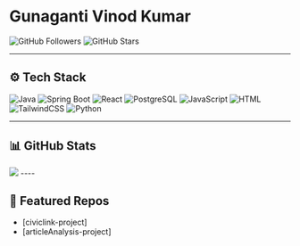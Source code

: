 # Gunaganti Vinod Kumar

![GitHub Followers](https://img.shields.io/github/followers/GunagantiVinodKumar?style=social)
![GitHub Stars](https://img.shields.io/github/stars/GunagantiVinodKumar?affiliations=OWNER%2CCOLLABORATOR&style=social)

---

## ⚙️ Tech Stack
![Java](https://img.shields.io/badge/Java-ED8B00?style=for-the-badge&logo=java&logoColor=white)
![Spring Boot](https://img.shields.io/badge/SpringBoot-6DB33F?style=for-the-badge&logo=springboot&logoColor=white)
![React](https://img.shields.io/badge/React-20232A?style=for-the-badge&logo=react&logoColor=61DAFB)
![PostgreSQL](https://img.shields.io/badge/PostgreSQL-316192?style=for-the-badge&logo=postgresql&logoColor=white)
![JavaScript](https://img.shields.io/badge/JavaScript-F7DF1E?style=for-the-badge&logo=javascript&logoColor=black)
![HTML](https://img.shields.io/badge/HTML5-E34F26?style=for-the-badge&logo=html5&logoColor=white)
![TailwindCSS](https://img.shields.io/badge/TailwindCSS-06B6D4?style=for-the-badge&logo=tailwindcss&logoColor=white)
![Python](https://img.shields.io/badge/PYTHON3-1572B6?style=for-the-badge&logo=python3&logoColor=grey)



----

## 📊 GitHub Stats
<img src="https://github-readme-stats.vercel.app/api/top-langs/?username=GunagantiVinodKumar&layout=compact&theme=github_dark" />
----

## 🔗 Featured Repos

- [civiclink-project]
- [articleAnalysis-project]

